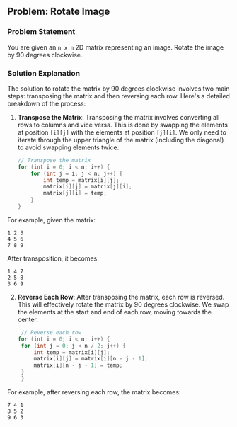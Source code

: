 ## Problem: Rotate Image

### Problem Statement
You are given an `n x n` 2D matrix representing an image. Rotate the image by 90 degrees clockwise.

### Solution Explanation

The solution to rotate the matrix by 90 degrees clockwise involves two main steps: transposing the matrix and then reversing each row. Here's a detailed breakdown of the process:

1. **Transpose the Matrix**:
   Transposing the matrix involves converting all rows to columns and vice versa. This is done by swapping the elements at position `[i][j]` with the elements at position `[j][i]`. We only need to iterate through the upper triangle of the matrix (including the diagonal) to avoid swapping elements twice.

   ```java
   // Transpose the matrix
   for (int i = 0; i < n; i++) {
       for (int j = i; j < n; j++) {
           int temp = matrix[i][j];
           matrix[i][j] = matrix[j][i];
           matrix[j][i] = temp;
       }
   }
    ```
For example, given the matrix:
```
1 2 3
4 5 6
7 8 9
```
After transposition, it becomes:
```
1 4 7
2 5 8
3 6 9
```

2. **Reverse Each Row**:
   After transposing the matrix, each row is reversed. This will effectively rotate the matrix by 90 degrees clockwise. We swap the elements at the start and end of each row, moving towards the center.

   ```java
    // Reverse each row
   for (int i = 0; i < n; i++) {
    for (int j = 0; j < n / 2; j++) {
        int temp = matrix[i][j];
        matrix[i][j] = matrix[i][n - j - 1];
        matrix[i][n - j - 1] = temp;
    }
    }
   ```
For example, after reversing each row, the matrix becomes:
```
7 4 1
8 5 2
9 6 3
```
